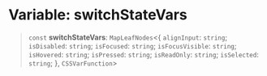 # Variable: switchStateVars

> `const` **switchStateVars**: `MapLeafNodes`\<\{ `alignInput`: `string`; `isDisabled`: `string`; `isFocused`: `string`; `isFocusVisible`: `string`; `isHovered`: `string`; `isPressed`: `string`; `isReadOnly`: `string`; `isSelected`: `string`; \}, `CSSVarFunction`\>
